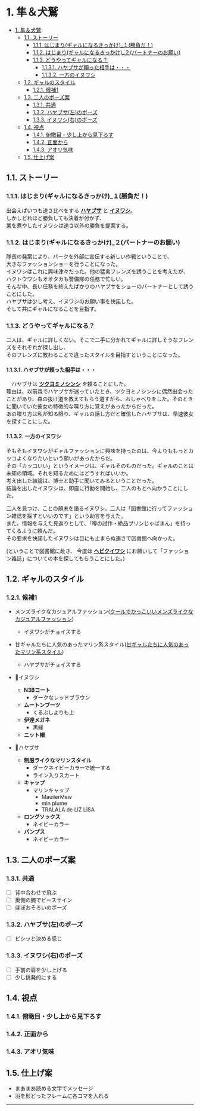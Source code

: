 # 1. 隼＆犬鷲

- [1. 隼＆犬鷲](#1-隼犬鷲)
  - [1.1. ストーリー](#11-ストーリー)
    - [1.1.1. はじまり(ギャルになるきっかけ)\_１(勝負だ！)](#111-はじまりギャルになるきっかけ_１勝負だ)
    - [1.1.2. はじまり(ギャルになるきっかけ)\_２(パートナーのお願い)](#112-はじまりギャルになるきっかけ_２パートナーのお願い)
    - [1.1.3. どうやってギャルになる？](#113-どうやってギャルになる)
      - [1.1.3.1. ハヤブサが頼った相手は・・・](#1131-ハヤブサが頼った相手は)
      - [1.1.3.2. 一方のイヌワシ](#1132-一方のイヌワシ)
  - [1.2. ギャルのスタイル](#12-ギャルのスタイル)
    - [1.2.1. 候補1](#121-候補1)
  - [1.3. 二人のポーズ案](#13-二人のポーズ案)
    - [1.3.1. 共通](#131-共通)
    - [1.3.2. ハヤブサ(左)のポーズ](#132-ハヤブサ左のポーズ)
    - [1.3.3. イヌワシ(右)のポーズ](#133-イヌワシ右のポーズ)
  - [1.4. 視点](#14-視点)
    - [1.4.1. 俯瞰目・少し上から見下ろす](#141-俯瞰目少し上から見下ろす)
    - [1.4.2. 正面から](#142-正面から)
    - [1.4.3. アオリ気味](#143-アオリ気味)
  - [1.5. 仕上げ案](#15-仕上げ案)

## 1.1. ストーリー

### 1.1.1. はじまり(ギャルになるきっかけ)_１(勝負だ！)

出会えばいつも速さ比べをする **[ハヤブサ][PF]** と **[イヌワシ][GE]**。  
しかしどれほど勝負しても決着が付かず、  
業を煮やしたイヌワシは速さ以外の勝負を提案する。

### 1.1.2. はじまり(ギャルになるきっかけ)_２(パートナーのお願い)

隊長の発案により、パークを外部に宣伝する新しい作戦ということで、  
大きなファッションショーを行うことになった。  
イヌワシはこれに興味津々だった。他の猛禽フレンズを誘うことを考えたが、  
ハクトウワシもオオタカも警備隊の任務で忙しい。  
そんな中、長い任務を終えたばかりのハヤブサをショーのパートナーとして誘うことにした。  
ハヤブサは少し考え、イヌワシのお願い事を快諾した。  
そして共にギャルになることを目指す。

### 1.1.3. どうやってギャルになる？

二人は、ギャルに詳しくない。そこで二手に分かれてギャルに詳しそうなフレンズをそれぞれが探し出し、  
そのフレンズに教わることで違ったスタイルを目指すということになった。

#### 1.1.3.1. ハヤブサが頼った相手は・・・

　ハヤブサは **[ツクヨミノシンシ][TYS]** を頼ることにした。  
理由は、以前森でハヤブサが迷っていたとき、ツクヨミノシンシに偶然出会ったことがあり、森の抜け道を教えてもらう道すがら、おしゃべりをした。そのときに聞いていた彼女の特徴的な喋り方に覚えがあったからだった。  
あの喋り方は私が知る限り、ギャルの話し方だと確信したハヤブサは、早速彼女を探すことにした。

#### 1.1.3.2. 一方のイヌワシ

そもそもイヌワシがギャルファッションに興味を持ったのは、今よりももっとカッコよくなりたいという願いがあったからだ。  
その「カッコいい」というイメージは、ギャルそのものだった。ギャルのことは未知の領域。それを知るためにはどうすればいいか。  
考え出した結論は、博士と助手に聞いてみるということだった。  
結論を出したイヌワシは、即座に行動を開始し、二人のもとへ向かうことにした。

二人を見つけ、ことの顛末を語るイヌワシ。二人は「図書館に行ってファッション雑誌を探すといいのです」という助言を与えた。  
また、情報を与えた見返りとして、「噂の試作・絶品プリンじゃぱまん」を持ってくるように頼んだ。  
その要求を快諾したイヌワシは目にも止まらぬ速さで図書館へ向かった。

(ということで図書館に赴き、 今度は **[ヘビクイワシ][SCB]** にお願いして「ファッション雑誌」についての本を探してもらうことにした。)

## 1.2. ギャルのスタイル

### 1.2.1. 候補1

- メンズライクなカジュアルファッション([クールでかっこいいメンズライクなカジュアルファッション][A])
  - イヌワシがチョイスする
- 甘ギャルたちに人気のあったマリン系スタイル([甘ギャルたちに人気のあったマリン系スタイル][B])
  - ハヤブサがチョイスする

- 🦅イヌワシ
  - **N3Bコート**
    - ダークなレッドブラウン
  - **ムートンブーツ**
    - くるぶしよりも上
  - **伊達メガネ**
    - 黒縁
  - **ニット帽**
- 🦅ハヤブサ
  - **制服ライクなマリンスタイル**
    - ダークネイビーカラーで統一する
    - ライン入りスカート
  - **キャップ**
    - マリンキャップ
      - MauilerMew
      - min plume
      - TRALALA de LIZ LISA
  - **ロングソックス**
    - ネイビーカラー
  - **パンプス**
    - ネイビーカラー

## 1.3. 二人のポーズ案

### 1.3.1. 共通

- [ ] 背中合わせで飛ぶ
- [ ] 奥側の腕でビースサイン
- [ ] ほぼおそろいのポーズ

### 1.3.2. ハヤブサ(左)のポーズ

- [ ] ピシッと決める感じ

### 1.3.3. イヌワシ(右)のポーズ

- [ ] 手前の肩を少し上げる
- [ ] 少し挑発的にする

## 1.4. 視点

### 1.4.1. 俯瞰目・少し上から見下ろす

### 1.4.2. 正面から

### 1.4.3. アオリ気味

## 1.5. 仕上げ案

- まあまあ読める文字でメッセージ
- 羽を形どったフレームに各コマを入れる

---

[A]: https://galture.com/fashion/mens-like.html
[B]: https://galture.com/fashion/marine.html
[GE]:https://japari-library.com/wiki/Golden_Eagle/KF3
[PF]: https://japari-library.com/wiki/Peregrine_Falcon/KF3
[TYS]: https://japari-library.com/wiki/Tsukuyomi-No-Shinshi
[SCB]: https://japari-library.com/wiki/Secretarybird
